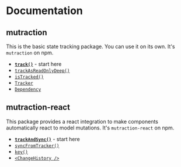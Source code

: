 # Documentation

## mutraction

This is the basic state tracking package.  You can use it on its own.  It's `mutraction` on npm.

* **[`track()`](./track.md)** - start here 
* [`trackAsReadOnlyDeep()`](./trackAsReadOnlyDeep.md)
* [`isTracked()`](./istracked.md)
* [`Tracker`](./tracker.md)
* [`Dependency`](./dependency.md)

## mutraction-react

This package provides a react integration to make components automatically react to model mutations.  It's `mutraction-react` on npm.

* **[`trackAndSync()`](./trackandsync.md)** - start here
* [`syncFromTracker()`](./syncFromTracker.md)
* [`key()`](./key.md)
* [`<ChangeHistory />`](./changehistory.md)

